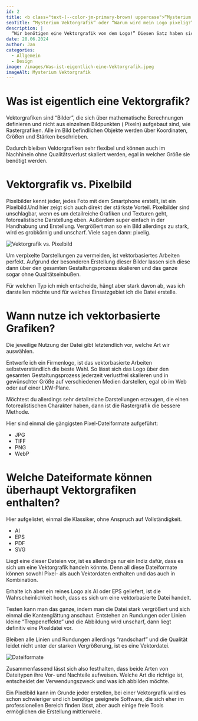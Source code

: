 ```yaml
---
id: 2
title: <b class="text-(--color-jm-primary-brown) uppercase">“Mysterium Vektorgrafik“</b> oder “Warum wird mein Logo pixelig?”
seoTitle: “Mysterium Vektorgrafik“ oder “Warum wird mein Logo pixelig?”
description: |
  “Wir benötigen eine Vektorgrafik von dem Logo!” Diesen Satz haben sicherlich viele schon einmal gehört, wenn sie mit einem Dienstleister zusammenarbeiten möchten. Aber was ist das eigentlich, eine Vektorgrafik? In diesem Blogartikel geht es darum, was eine Vektorgrafik ist und wofür diese benötigt wird. Eins gleich vorne weg: Es reicht nicht, seine Datei Logo.png in Logo.svg oder Logo.eps umzubenennen - schade, aber nun der Reihe nach.
date: 28.06.2024
author: Jan
categories:
  - Allgemein
  - Design
image: /images/Was-ist-eigentlich-eine-Vektorgrafik.jpeg
imageAlt: Mysterium Vektorgrafik
---
```


# **Was ist eigentlich eine Vektorgrafik?**

Vektorgrafiken sind “Bilder”, die sich über mathematische Berechnungen definieren und nicht aus einzelnen Bildpunkten (
Pixeln) aufgebaut sind, wie Rastergrafiken. Alle im Bild befindlichen Objekte werden über Koordinaten, Größen und
Stärken beschrieben.

Dadurch bleiben Vektorgrafiken sehr flexibel und können auch im Nachhinein ohne Qualitätsverlust skaliert werden, egal
in welcher Größe sie benötigt werden.

# **Vektorgrafik vs. Pixelbild**

Pixelbilder kennt jeder, jedes Foto mit dem Smartphone erstellt, ist ein Pixelbild.Und hier zeigt sich auch direkt der
stärkste Vorteil. Pixelbilder sind unschlagbar, wenn es um detailreiche Grafiken und Texturen geht, fotorealistische
Darstellung eben. Außerdem super einfach in der Handhabung und Erstellung. Vergrößert man so ein Bild allerdings zu
stark, wird es grobkörnig und unscharf. Viele sagen dann: pixelig.

![Vektorgrafik vs. Pixelbild](/images/Vektorgrafik%20vs.%20Pixelbild.jpeg)

Um verpixelte Darstellungen zu vermeiden, ist vektorbasiertes Arbeiten perfekt. Aufgrund der besonderen Erstellung
dieser Bilder lassen sich diese dann über den gesamten Gestaltungsprozess skalieren und das ganze sogar ohne
Qualitätseinbußen.

Für welchen Typ ich mich entscheide, hängt aber stark davon ab, was ich darstellen möchte und für welches Einsatzgebiet
ich die Datei erstelle.

# **Wann nutze ich vektorbasierte Grafiken?**

Die jeweilige Nutzung der Datei gibt letztendlich vor, welche Art wir auswählen.

Entwerfe ich ein Firmenlogo, ist das vektorbasierte Arbeiten selbstverständlich die beste Wahl. So lässt sich das Logo
über den gesamten Gestaltungsprozess jederzeit verlustfrei skalieren und in gewünschter Größe auf verschiedenen Medien
darstellen, egal ob im Web oder auf einer LKW-Plane.

Möchtest du allerdings sehr detailreiche Darstellungen erzeugen, die einen fotorealistischen Charakter haben, dann ist
die Rastergrafik die bessere Methode.

Hier sind einmal die gängigsten Pixel-Dateiformate aufgeführt:

- JPG
- TIFF
- PNG
- WebP

# **Welche Dateiformate können überhaupt Vektorgrafiken enthalten?**

Hier aufgelistet, einmal die Klassiker, ohne Anspruch auf Vollständigkeit.

- AI
- EPS
- PDF
- SVG

Liegt eine dieser Dateien vor, ist es allerdings nur ein Indiz dafür, dass es sich um eine Vektorgrafik handeln könnte.
Denn all diese Dateiformate können sowohl Pixel- als auch Vektordaten enthalten und das auch in Kombination.

Erhalte ich aber ein reines Logo als AI oder EPS geliefert, ist die Wahrscheinlichkeit hoch, dass es sich um eine
vektorbasierte Datei handelt.

Testen kann man das ganze, indem man die Datei stark vergrößert und sich einmal die Kantenglättung anschaut. Entstehen
an Rundungen oder Linien kleine “Treppeneffekte” und die Abbildung wird unscharf, dann liegt definitiv eine Pixeldatei
vor.

Bleiben alle Linien und Rundungen allerdings “randscharf” und die Qualität leidet nicht unter der starken Vergrößerung,
ist es eine Vektordatei.

![Dateiformate](/images/Dateiformate.jpeg)

Zusammenfassend lässt sich also festhalten, dass beide Arten von Dateitypen ihre Vor- und Nachteile aufweisen. Welche
Art die richtige ist, entscheidet der Verwendungszweck und was ich abbilden möchte.

Ein Pixelbild kann im Grunde jeder erstellen, bei einer Vektorgrafik wird es schon schwieriger und ich benötige
geeignete Software, die sich eher im professionellen Bereich finden lässt, aber auch einige freie Tools ermöglichen die
Erstellung mittlerweile.
